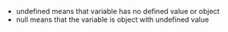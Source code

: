 - undefined means that variable has no defined value or object
- null means that the variable is object with undefined value

